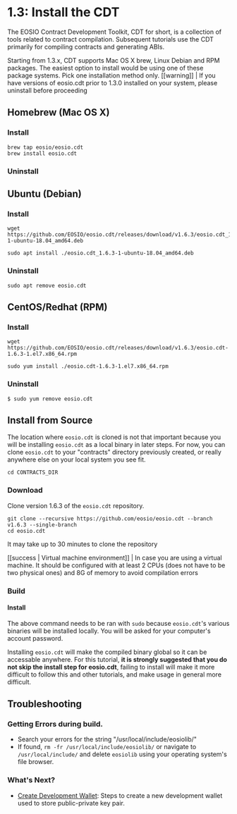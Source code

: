 # 1.3: Install the CDT

The EOSIO Contract Development Toolkit, CDT for short, is a collection of tools related to contract compilation. Subsequent tutorials use the CDT primarily for compiling contracts and generating ABIs.

Starting from 1.3.x, CDT supports Mac OS X brew, Linux Debian and RPM packages. The easiest option to install would be using one of these package systems. Pick one installation method only. \[\[warning\]\] \| If you have versions of eosio.cdt prior to 1.3.0 installed on your system, please uninstall before proceeding

## Homebrew \(Mac OS X\)

### Install

```text
brew tap eosio/eosio.cdt
brew install eosio.cdt
```

### Uninstall

## Ubuntu \(Debian\)

### Install

```text
wget https://github.com/EOSIO/eosio.cdt/releases/download/v1.6.3/eosio.cdt_1.6.3-1-ubuntu-18.04_amd64.deb

sudo apt install ./eosio.cdt_1.6.3-1-ubuntu-18.04_amd64.deb
```

### Uninstall

```text
sudo apt remove eosio.cdt
```

## CentOS/Redhat \(RPM\)

### Install

```text
wget https://github.com/EOSIO/eosio.cdt/releases/download/v1.6.3/eosio.cdt-1.6.3-1.el7.x86_64.rpm

sudo yum install ./eosio.cdt-1.6.3-1.el7.x86_64.rpm
```

### Uninstall

```text
$ sudo yum remove eosio.cdt
```

## Install from Source

The location where `eosio.cdt` is cloned is not that important because you will be installing `eosio.cdt` as a local binary in later steps. For now, you can clone `eosio.cdt` to your "contracts" directory previously created, or really anywhere else on your local system you see fit.

```text
cd CONTRACTS_DIR
```

### Download

Clone version 1.6.3 of the `eosio.cdt` repository.

```text
git clone --recursive https://github.com/eosio/eosio.cdt --branch v1.6.3 --single-branch
cd eosio.cdt
```

It may take up to 30 minutes to clone the repository

\[\[success \| Virtual machine environment\]\] \| In case you are using a virtual machine. It should be configured with at least 2 CPUs \(does not have to be two physical ones\) and 8G of memory to avoid compilation errors

### Build

#### Install

The above command needs to be ran with `sudo` because `eosio.cdt`'s various binaries will be installed locally. You will be asked for your computer's account password.

Installing `eosio.cdt` will make the compiled binary global so it can be accessable anywhere. For this tutorial, **it is strongly suggested that you do not skip the install step for eosio.cdt**, failing to install will make it more difficult to follow this and other tutorials, and make usage in general more difficult.

## Troubleshooting

### Getting Errors during build.

* Search your errors for the string "/usr/local/include/eosiolib/"
* If found, `rm -fr /usr/local/include/eosiolib/` or navigate to `/usr/local/include/` and delete `eosiolib` using your operating system's file browser.

### What's Next?

* [Create Development Wallet](https://github.com/EOSIO/welcome/blob/master/docs/02_getting-started/02_development-environment/05_create-development-wallet.md): Steps to create a new development wallet used to store public-private key pair.

